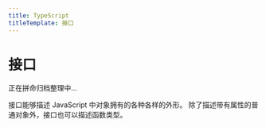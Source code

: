 ```yaml
---
title: TypeScript
titleTemplate: 接口
---
```


# 接口

正在拼命归档整理中...

接口能够描述 JavaScript 中对象拥有的各种各样的外形。 除了描述带有属性的普通对象外，接口也可以描述函数类型。
